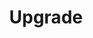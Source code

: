 ---
layout: layout.pug
navigationTitle: Upgrade
excerpt: 
title: Upgrade
menuWeight: 3
model: /services/spark/data.yml
render: mustache
featureMaturity:
---